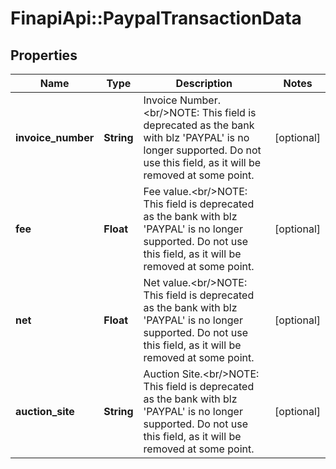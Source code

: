 # FinapiApi::PaypalTransactionData

## Properties
Name | Type | Description | Notes
------------ | ------------- | ------------- | -------------
**invoice_number** | **String** | Invoice Number.&lt;br/&gt;NOTE: This field is deprecated as the bank with blz &#39;PAYPAL&#39; is no longer supported. Do not use this field, as it will be removed at some point. | [optional] 
**fee** | **Float** | Fee value.&lt;br/&gt;NOTE: This field is deprecated as the bank with blz &#39;PAYPAL&#39; is no longer supported. Do not use this field, as it will be removed at some point. | [optional] 
**net** | **Float** | Net value.&lt;br/&gt;NOTE: This field is deprecated as the bank with blz &#39;PAYPAL&#39; is no longer supported. Do not use this field, as it will be removed at some point. | [optional] 
**auction_site** | **String** | Auction Site.&lt;br/&gt;NOTE: This field is deprecated as the bank with blz &#39;PAYPAL&#39; is no longer supported. Do not use this field, as it will be removed at some point. | [optional] 


